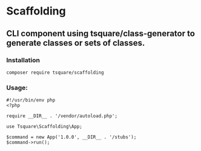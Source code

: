 # Scaffolding

## CLI component using tsquare/class-generator to generate classes or sets of classes.

### Installation
`composer require tsquare/scaffolding`

### Usage:
```
#!/usr/bin/env php
<?php

require __DIR__ . '/vendor/autoload.php';

use Tsquare\Scaffolding\App;

$command = new App('1.0.0', __DIR__ . '/stubs');
$command->run();
```